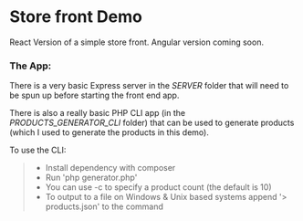 # Store front Demo

React Version of a simple store front. Angular version coming soon.

### The App:

There is a very basic Express server in the _SERVER_ folder that will need to be spun up before starting the front end app.


There is also a really basic PHP CLI app (in the _PRODUCTS_GENERATOR_CLI_ folder) that can be used to generate products (which I used to generate the products in this demo).

To use the CLI:
> - Install dependency with composer
> - Run 'php generator.php'
> - You can use -c to specify a product count (the default is 10)
> - To output to a file on Windows & Unix based systems append '> products.json' to the command
